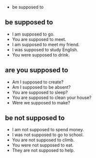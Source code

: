 - be supposed to

## be supposed to
- I am supposed to go.
- You are supposed to meet.
- I am supposed to meet my friend.
- I was supposed to study English.
- You were supposed to drink.

## are you supposed to
- Am I supposed to create?
- Am I supposed to be absent?
- You are supposed to sleep?
- You are supposed to clean your house?
- Were we supposed to make?

## be not supposed to
- I am not supposed to spend money.
- I was not supposed to go to school.
- You are not supposed to climb.
- You were not supposed to eat.
- They are not supposed to help.
